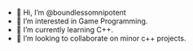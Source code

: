 - 👋 Hi, I’m @boundlessomnipotent
- 👀 I’m interested in Game Programming.
- 🌱 I’m currently learning C++.
- 💞️ I’m looking to collaborate on minor c++ projects.

<!---
boundlessomnipotent/boundlessomnipotent is a ✨ special ✨ repository because its `README.md` (this file) appears on your GitHub profile.
You can click the Preview link to take a look at your changes.
--->
